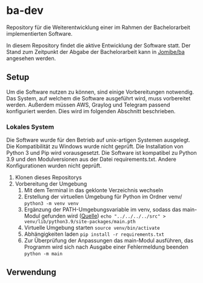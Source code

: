 # ba-dev
Repository für die Weiterentwicklung einer im Rahmen der Bachelorarbeit implementierten Software.

In diesem Repository findet die aktive Entwicklung der Software statt. Der Stand zum Zeitpunkt der Abgabe der Bachelorarbeit kann in [Jomibe/ba](https://github.com/Jomibe/ba-dev) angesehen werden.

## Setup

Um die Software nutzen zu können, sind einige Vorbereitungen notwendig. Das System, auf welchem die Software ausgeführt wird, muss vorbereitet werden. Außerdem müssen AWS, Graylog und Telegram passend konfiguriert werden. Dies wird im folgenden Abschnitt beschrieben.

### Lokales System

Die Software wurde für den Betrieb auf unix-artigen Systemen ausgelegt. Die Kompatibilität zu Windows wurde nicht geprüft. Die Installation von Python 3 und Pip wird vorausgesetzt. Die Software ist kompatibel zu Python 3.9 und den Modulversionen aus der Datei requirements.txt. Andere Konfigurationen wurden nicht geprüft.

1. Klonen dieses Repositorys
2. Vorbereitung der Umgebung
    1. Mit dem Terminal in das geklonte Verzeichnis wechseln
    2. Erstellung der virtuellen Umgebung für Python im Ordner venv/ `python3 -m venv venv`
    3. Ergänzung der PATH-Umgebungsvariable im venv, sodass das main-Modul gefunden wird ([Quelle](https://stackoverflow.com/a/47184788/237059))
        `echo "../../../../src" > venv/lib/python3.9/site-packages/main.pth`
    4. Virtuelle Umgebung starten `source venv/bin/activate`
    5. Abhängigkeiten laden `pip install -r requirements.txt`
    6. Zur Überprüfung der Anpassungen das main-Modul ausführen, das Programm wird sich nach Ausgabe einer Fehlermeldung beenden `python -m main`

## Verwendung

